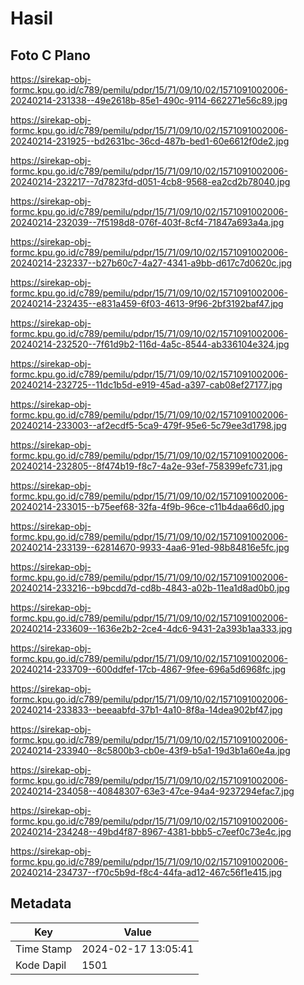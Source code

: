 # Hasil

## Foto C Plano

https://sirekap-obj-formc.kpu.go.id/c789/pemilu/pdpr/15/71/09/10/02/1571091002006-20240214-231338--49e2618b-85e1-490c-9114-662271e56c89.jpg

https://sirekap-obj-formc.kpu.go.id/c789/pemilu/pdpr/15/71/09/10/02/1571091002006-20240214-231925--bd2631bc-36cd-487b-bed1-60e6612f0de2.jpg

https://sirekap-obj-formc.kpu.go.id/c789/pemilu/pdpr/15/71/09/10/02/1571091002006-20240214-232217--7d7823fd-d051-4cb8-9568-ea2cd2b78040.jpg

https://sirekap-obj-formc.kpu.go.id/c789/pemilu/pdpr/15/71/09/10/02/1571091002006-20240214-232039--7f5198d8-076f-403f-8cf4-71847a693a4a.jpg

https://sirekap-obj-formc.kpu.go.id/c789/pemilu/pdpr/15/71/09/10/02/1571091002006-20240214-232337--b27b60c7-4a27-4341-a9bb-d617c7d0620c.jpg

https://sirekap-obj-formc.kpu.go.id/c789/pemilu/pdpr/15/71/09/10/02/1571091002006-20240214-232435--e831a459-6f03-4613-9f96-2bf3192baf47.jpg

https://sirekap-obj-formc.kpu.go.id/c789/pemilu/pdpr/15/71/09/10/02/1571091002006-20240214-232520--7f61d9b2-116d-4a5c-8544-ab336104e324.jpg

https://sirekap-obj-formc.kpu.go.id/c789/pemilu/pdpr/15/71/09/10/02/1571091002006-20240214-232725--11dc1b5d-e919-45ad-a397-cab08ef27177.jpg

https://sirekap-obj-formc.kpu.go.id/c789/pemilu/pdpr/15/71/09/10/02/1571091002006-20240214-233003--af2ecdf5-5ca9-479f-95e6-5c79ee3d1798.jpg

https://sirekap-obj-formc.kpu.go.id/c789/pemilu/pdpr/15/71/09/10/02/1571091002006-20240214-232805--8f474b19-f8c7-4a2e-93ef-758399efc731.jpg

https://sirekap-obj-formc.kpu.go.id/c789/pemilu/pdpr/15/71/09/10/02/1571091002006-20240214-233015--b75eef68-32fa-4f9b-96ce-c11b4daa66d0.jpg

https://sirekap-obj-formc.kpu.go.id/c789/pemilu/pdpr/15/71/09/10/02/1571091002006-20240214-233139--62814670-9933-4aa6-91ed-98b84816e5fc.jpg

https://sirekap-obj-formc.kpu.go.id/c789/pemilu/pdpr/15/71/09/10/02/1571091002006-20240214-233216--b9bcdd7d-cd8b-4843-a02b-11ea1d8ad0b0.jpg

https://sirekap-obj-formc.kpu.go.id/c789/pemilu/pdpr/15/71/09/10/02/1571091002006-20240214-233609--1636e2b2-2ce4-4dc6-9431-2a393b1aa333.jpg

https://sirekap-obj-formc.kpu.go.id/c789/pemilu/pdpr/15/71/09/10/02/1571091002006-20240214-233709--600ddfef-17cb-4867-9fee-696a5d6968fc.jpg

https://sirekap-obj-formc.kpu.go.id/c789/pemilu/pdpr/15/71/09/10/02/1571091002006-20240214-233833--beeaabfd-37b1-4a10-8f8a-14dea902bf47.jpg

https://sirekap-obj-formc.kpu.go.id/c789/pemilu/pdpr/15/71/09/10/02/1571091002006-20240214-233940--8c5800b3-cb0e-43f9-b5a1-19d3b1a60e4a.jpg

https://sirekap-obj-formc.kpu.go.id/c789/pemilu/pdpr/15/71/09/10/02/1571091002006-20240214-234058--40848307-63e3-47ce-94a4-9237294efac7.jpg

https://sirekap-obj-formc.kpu.go.id/c789/pemilu/pdpr/15/71/09/10/02/1571091002006-20240214-234248--49bd4f87-8967-4381-bbb5-c7eef0c73e4c.jpg

https://sirekap-obj-formc.kpu.go.id/c789/pemilu/pdpr/15/71/09/10/02/1571091002006-20240214-234737--f70c5b9d-f8c4-44fa-ad12-467c56f1e415.jpg


## Metadata

| Key        | Value               |
| ---------- | ------------------- |
| Time Stamp | 2024-02-17 13:05:41 |
| Kode Dapil | 1501                |



